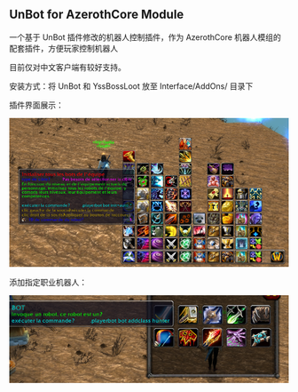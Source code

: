 ## UnBot for AzerothCore Module

一个基于 UnBot 插件修改的机器人控制插件，作为 AzerothCore 机器人模组的配套插件，方便玩家控制机器人

目前仅对中文客户端有较好支持。

安装方式：将 UnBot 和 YssBossLoot 放至 Interface/AddOns/ 目录下

插件界面展示：

![](docs/display.png)

添加指定职业机器人：

![](docs/addclass.png)



